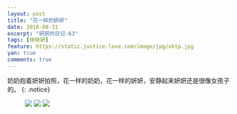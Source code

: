 ```yaml
---
layout: post
title: "花一样的妍妍"
date: 2018-08-31
excerpt: "妍妍的日记-63"
tags: [徐晓妍]
feature: https://static.justice-love.com/image/jpg/xktp.jpg
yan: true
comments: true
---
```

奶奶抱着妍妍拍照，花一样的奶奶，花一样的妍妍，安静起来妍妍还是很像女孩子的。
{: .notice}
<figure>
    <img src="{{ site.staticUrl }}/yanyan/image/huayan1.jpg" />
    <img src="{{ site.staticUrl }}/yanyan/image/huayan2.jpg" />
    <img src="{{ site.staticUrl }}/yanyan/image/huayan3.jpg" />
</figure>
